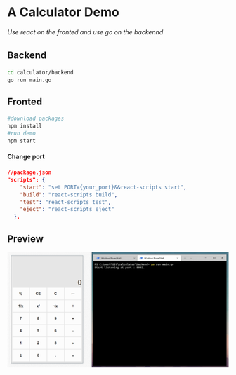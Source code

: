 # A Calculator Demo
###### Use react on the fronted and use go on the backennd

## Backend
```bash
cd calculator/backend
go run main.go
```

## Fronted
```bash
#download packages
npm install
#run demo
npm start
```
#### Change port
```json
//package.json
"scripts": {
    "start": "set PORT={your_port}&&react-scripts start",
    "build": "react-scripts build",
    "test": "react-scripts test",
    "eject": "react-scripts eject"
  },
```

## Preview
![avatar](./img/cal.gif)